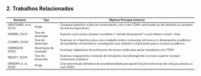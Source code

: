 <style scoped>

table {
    width: 100%;
    border-collapse: collapse;
    margin-bottom: 1em;
}

li, td, th {
    font-size: 0.45em;
}

h2 {
    font-size: 1em;
}

</style>

## 2. Trabalhos Relacionados

| Autor(es)                | Tipo                    | Objetivo Principal (síntese)                                                                                                                                                                      |
| ------------------------ | ----------------------- | ------------------------------------------------------------------------------------------------------------------------------------------------------------------------------------------------- |
| (GROTEWIEL et al., 2023) | Artigo                  | Comparar hiperfoco e _flow_ em universitários, com e sem TDAH, verificando se são distintos ou variantes da mesma experiência.                                                                    |
| (PERRIN, 2023)           | Tese de doutorado       | Explorar como jovens autistas concebem o “sentido de propósito” e seus efeitos no bem-estar.                                                                                                      |
| (TJARKS, 2024)           | Tese de doutorado       | Examinar se o hiperfoco atua como mediador entre a motivação intrínseca e o desempenho acadêmico de estudantes universitários, investigando suas relações e implicações para o sucesso acadêmico. |
| (SWINGLER, 2024)         | Dissertação de mestrado | Investigar adaptações de professores do ensino médio para apoiar estudantes com TDAH.                                                                                                             |
| (BAILEY, 2024)           | Tese de doutorado       | Examinar engajamento e inclusão de estudantes neurodivergentes no ensino superior e propor instrumento avaliativo.                                                                                |
| (HENDRY et. al, 2025)    | Artigo                  | Criar intervenção afirmativa da neurodiversidade para apoiar funções executivas de crianças autistas ou com TDAH.                                                                                 |
